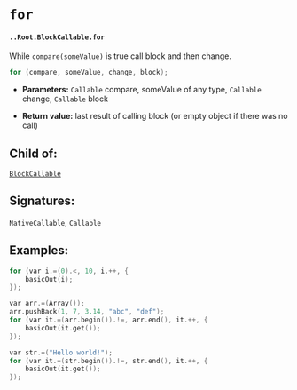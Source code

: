 # `for`

#### `..Root.BlockCallable.for`

While `compare(someValue)` is true call block and then change.

```c
for (compare, someValue, change, block);
```

* **Parameters:** `Callable` compare, someValue of any type, `Callable` change,  `Callable` block

* **Return value:** last result of calling block (or empty object if there was no call)

## Child of:

[`BlockCallable`](docs..Root.BlockCallable.md)

## Signatures:

`NativeCallable`, `Callable`

## Examples:

```c
for (var i.=(0).<, 10, i.++, {
    basicOut(i);
});
```

```c
var arr.=(Array());
arr.pushBack(1, 7, 3.14, "abc", "def");
for (var it.=(arr.begin()).!=, arr.end(), it.++, {
    basicOut(it.get());
});
```

```c
var str.=("Hello world!");
for (var it.=(str.begin()).!=, str.end(), it.++, {
    basicOut(it.get());
});
```
